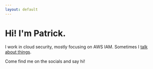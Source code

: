 ```yaml
---
layout: default
---
```


# Hi! I'm Patrick. 

I work in cloud security, mostly focusing on AWS IAM. Sometimes I [talk about things](https://www.youtube.com/watch?v=MKc9r6xOTpk).

Come find me on the socials and say hi!
